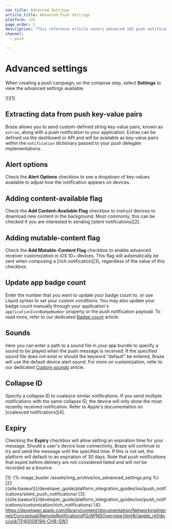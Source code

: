 ```yaml
---
nav_title: Advanced Settings
article_title: Advanced Push Settings
platform: iOS
page_order: 5
description: "This reference article covers advanced iOS push notification settings such as alert options, sounds, expiry, and more."
channel:
  - push

---
```


# Advanced settings

When creating a push campaign, on the compose step, select **Settings** to view the advanced settings available.

![][1]

## Extracting data from push key-value pairs

Braze allows you to send custom-defined string key-value pairs, known as `extras`, along with a push notification to your application. Extras can be defined via the dashboard or API and will be available as key-value pairs within the `notification` dictionary passed to your push delegate implementations.

## Alert options

Check the **Alert Options** checkbox to see a dropdown of key-values available to adjust how the notification appears on devices.

## Adding content-available flag

Check the **Add Content-Available Flag** checkbox to instruct devices to download new content in the background. Most commonly, this can be checked if you are interested in sending [silent notifications][2].

## Adding mutable-content flag

Check the **Add Mutable-Content Flag** checkbox to enable advanced receiver customization in iOS 10+ devices. This flag will automatically be sent when composing a [rich notification][3], regardless of the value of this checkbox.

## Update app badge count

Enter the number that you want to update your badge count to, or use Liquid syntax to set your custom conditions. You may also update your badge count manually through your application's `applicationIconBadgeNumber` property or the push notification payload. To read more, refer to our dedicated [Badge count]({{site.baseurl}}/developer_guide/platform_integration_guides/ios/push_notifications/customization/badges/) article.

## Sounds

Here you can enter a path to a sound file in your app bundle to specify a sound to be played when the push message is received. If the specified sound file does not exist or should the keyword "default" be entered, Braze will use the default device alert sound. For more on customization, refer to our dedicated [Custom sounds]({{site.baseurl}}/developer_guide/platform_integration_guides/ios/push_notifications/customization/custom_sounds/) article.

## Collapse ID

Specify a collapse ID to coalesce similar notifications. If you send multiple notifications with the same collapse ID, the device will only show the most recently received notification. Refer to Apple's documentation on [coalesced notifications][4].

## Expiry

Checking the **Expiry** checkbox will allow setting an expiration time for your message. Should a user's device lose connectivity, Braze will continue to try and send the message until the specified time. If this is not set, the platform will default to an expiration of 30 days. Note that push notifications that expire before delivery are not considered failed and will not be recorded as a bounce.

[1]: {% image_buster /assets/img_archive/ios_advanced_settings.png %}
[2]: {{site.baseurl}}/developer_guide/platform_integration_guides/ios/push_notifications/silent_push_notifications/
[3]: {{site.baseurl}}/developer_guide/platform_integration_guides/ios/push_notifications/customization/rich_notifications/
[4]: https://developer.apple.com/library/content/documentation/NetworkingInternet/Conceptual/RemoteNotificationsPG/APNSOverview.html#//apple_ref/doc/uid/TP40008194-CH8-SW1
